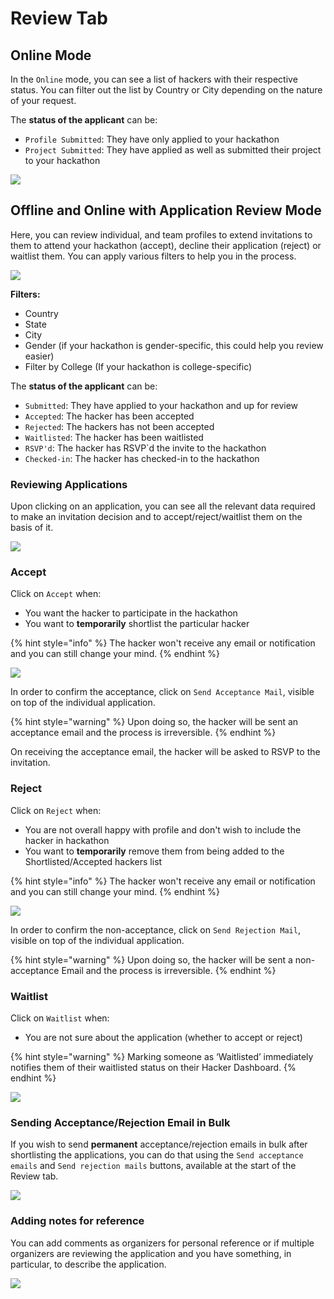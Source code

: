 # Review Tab

## Online Mode

In the `Online` mode, you can see a list of hackers with their respective status. You can filter out the list by Country or City depending on the nature of your request.

The **status of the applicant** can be:

* `Profile Submitted`: They have only applied to your hackathon
* `Project Submitted`: They have applied as well as submitted their project to your hackathon

![](../../.gitbook/assets/image%20%2820%29.png)

## Offline and Online with Application Review Mode

Here, you can review individual, and team profiles to extend invitations to them to attend your hackathon \(accept\), decline their application \(reject\) or waitlist them. You can apply various filters to help you in the process.

![](../../.gitbook/assets/image%20%2814%29.png)

**Filters:**

* Country
* State
* City
* Gender \(if your hackathon is gender-specific, this could help you review easier\)
* Filter by College \(If your hackathon is college-specific\)

The **status of the applicant** can be:

* `Submitted`: They have applied to your hackathon and up for review
* `Accepted`: The hacker has been accepted
* `Rejected`: The hackers has not been accepted
* `Waitlisted`: The hacker has been waitlisted
* `RSVP'd`: The hacker has RSVP\`d the invite to the hackathon
* `Checked-in`: The hacker has checked-in to the hackathon

### Reviewing Applications

Upon clicking on an application, you can see all the relevant data required to make an invitation decision and to accept/reject/waitlist them on the basis of it.

![](../../.gitbook/assets/image%20%2832%29.png)

### Accept

Click on `Accept` when:

* You want the hacker to participate in the hackathon
* You want to **temporarily** shortlist the particular hacker

{% hint style="info" %}
The hacker won't receive any email or notification and you can still change your mind.
{% endhint %}

![](../../.gitbook/assets/image%20%2812%29.png)

In order to confirm the acceptance, click on `Send Acceptance Mail`, visible on top of the individual application.

{% hint style="warning" %}
Upon doing so, the hacker will be sent an acceptance email and the process is irreversible.
{% endhint %}

On receiving the acceptance email, the hacker will be asked to RSVP to the invitation.

### Reject

Click on `Reject` when:

* You are not overall happy with profile and don't wish to include the hacker in hackathon
* You want to **temporarily** remove them from being added to the Shortlisted/Accepted hackers list

{% hint style="info" %}
The hacker won't receive any email or notification and you can still change your mind.
{% endhint %}

![](../../.gitbook/assets/image%20%2833%29.png)

In order to confirm the non-acceptance, click on `Send Rejection Mail`, visible on top of the individual application.

{% hint style="warning" %}
Upon doing so, the hacker will be sent a non-acceptance Email and the process is irreversible.
{% endhint %}

### Waitlist

Click on `Waitlist` when:

* You are not sure about the application \(whether to accept or reject\)

{% hint style="warning" %}
Marking someone as ‘Waitlisted’ immediately notifies them of their waitlisted status on their Hacker Dashboard.
{% endhint %}

![](../../.gitbook/assets/image%20%2818%29.png)

### Sending Acceptance/Rejection Email in Bulk

If you wish to send **permanent** acceptance/rejection emails in bulk after shortlisting the applications, you can do that using the `Send acceptance emails` and `Send rejection mails` buttons, available at the start of the Review tab.

![](../../.gitbook/assets/image%20%289%29.png)

### Adding notes for reference

You can add comments as organizers for personal reference or if multiple organizers are reviewing the application and you have something, in particular, to describe the application.

![](../../.gitbook/assets/image%20%2838%29.png)

